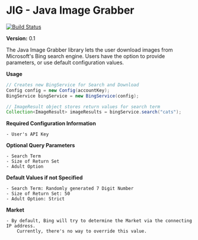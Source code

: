 JIG - Java Image Grabber
==================

[![Build Status](https://travis-ci.org/twbarber/jig.svg?branch=master)](https://travis-ci.org/twbarber/jig)

**Version:** 0.1

The Java Image Grabber library lets the user download images from Microsoft's Bing search engine.
Users have the option to provide parameters, or use default configuration values.

**Usage**

```java
// Creates new BingService for Search and Download
Config config = new Config(accountKey);
BingService bingService = new BingService(config);

// ImageResult object stores return values for search term
Collection<ImageResult> imageResults = bingService.search("cats");
```

**Required Configuration Information**

    - User's API Key

**Optional Query Parameters**

    - Search Term
    - Size of Return Set
    - Adult Option

**Default Values if not Specified**

    - Search Term: Randomly generated 7 Digit Number
    - Size of Return Set: 50
    - Adult Option: Strict

**Market**

    - By default, Bing will try to determine the Market via the connecting IP address.
        Currently, there's no way to override this value.
